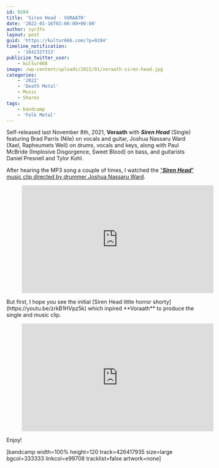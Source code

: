 ```yaml
---
id: 9204
title: 'Siren Head - VORAATH'
date: '2022-01-16T03:00:00+00:00'
author: syr3fx
layout: post
guid: 'https://kultur666.com/?p=9204'
timeline_notification:
    - '1642327313'
publicize_twitter_user:
    - kultur666
image: /wp-content/uploads/2022/01/voraath-siren-head.jpg
categories:
    - '2022'
    - 'Death Metal'
    - Music
    - Shares
tags:
    - bandcamp
    - 'Folk Metal'
---
```


Self-released last November 8th, 2021, **Voraath** with ***Siren Head*** (Single) featuring Brad Parris (Nile) on vocals and guitar, Joshua Nassaru Ward (Xael, Rapheumets Well) on drums, vocals and keys, along with Paul McBride (Implosive Disgorgence, Sweet Blood) on bass, and guitarists Daniel Presnell and Tylor Kohl.

After hearing the MP3 song a couple of times, I watched the [“***Siren Head***” musi](https://youtu.be/4hQzFSpkN9Q)[c](https://youtu.be/4hQzFSpkN9Q)[ clip directed by drummer Joshua Nassaru Ward](https://youtu.be/4hQzFSpkN9Q).

<figure class="wp-block-embed is-type-video is-provider-youtube wp-block-embed-youtube wp-embed-aspect-16-9 wp-has-aspect-ratio"><div class="wp-block-embed__wrapper"><iframe allow="accelerometer; autoplay; clipboard-write; encrypted-media; gyroscope; picture-in-picture; web-share" allowfullscreen="" frameborder="0" height="281" loading="lazy" src="https://www.youtube.com/embed/4hQzFSpkN9Q?feature=oembed" title="VORAATH - SIREN HEAD" width="500"></iframe></div></figure>But first, I hope you see the initial [Siren Head little horror shorty](https://youtu.be/zrkB1HVpz5k) which inpired **Voraath** to produce the single and music clip.

<figure class="wp-block-embed is-type-video is-provider-youtube wp-block-embed-youtube wp-embed-aspect-16-9 wp-has-aspect-ratio"><div class="wp-block-embed__wrapper"><iframe allow="accelerometer; autoplay; clipboard-write; encrypted-media; gyroscope; picture-in-picture; web-share" allowfullscreen="" frameborder="0" height="281" loading="lazy" src="https://www.youtube.com/embed/zrkB1HVpz5k?feature=oembed" title="Siren Head- Horror Short Film" width="500"></iframe></div></figure>Enjoy!

\[bandcamp width=100% height=120 track=426417935 size=large bgcol=333333 linkcol=e99708 tracklist=false artwork=none\]
